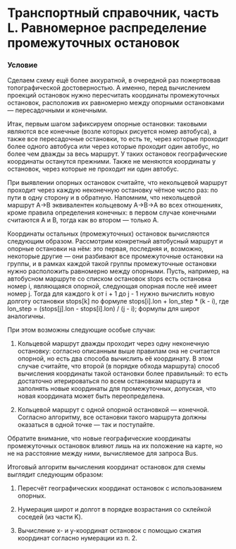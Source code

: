 # Транспортный справочник, часть L. Равномерное распределение промежуточных остановок

### Условие

Сделаем схему ещё более аккуратной, в очередной раз пожертвовав топографической достоверностью. А именно, перед вычислением проекций остановок нужно пересчитать координаты промежуточных остановок, расположив их равномерно между опорными остановками — пересадочными и конечными.

Итак, первым шагом зафиксируем опорные остановки: таковыми являются все конечные (возле которых рисуется номер автобуса), а также все пересадочные остановки, то есть те, через которые проходит более одного автобуса или через которые проходит один автобус, но более чем дважды за весь маршрут. У таких остановок географические координаты останутся прежними. Также не меняются координаты у остановок, через которые не проходит ни один автобус.

При выявлении опорных остановок считайте, что некольцевой маршрут проходит через каждую неконечную остановку чётное число раз: по пути в одну сторону и в обратную. Напомним, что некольцевой маршрут A→B эквивалентен кольцевому A→B→A во всех отношениях, кроме правила определения конечных: в первом случае конечными считаются A и B, тогда как во втором — только A.

Координаты остальных (промежуточных) остановок вычисляются следующим образом. Рассмотрим конкретный автобусный маршрут и опорные остановки на нём: это первая, последняя и, возможно, некоторые другие — они разбивают все промежуточные остановки на группы, и в рамках каждой такой группы промежуточные остановки нужно расположить равномерно между опорными. Пусть, например, на автобусном маршруте со списком остановок stops есть остановка номер i, являющаяся опорной,  следующая опорная после неё имеет номер j. Тогда для каждого k от i + 1 до j - 1 нужно вычислить новую долготу остановки stops[k] по формуле stops[i].lon + lon_step * (k - i), где lon_step = (stops[j].lon - stops[i].lon) / (j - i); формулы для широт аналогичны.

При этом возможны следующие особые случаи:

1. Кольцевой маршрут дважды проходит через одну неконечную остановку: согласно описанным выше правилам она не считается опорной, но есть два способа вычислить её координату. В этом случае считайте, что второй (в порядке обхода маршрута) способ вычисления координаты такой остановки более правильный: то есть достаточно итерироваться по всем остановкам маршрута и заполнять новые координаты для промежуточных, допуская, что новая координата может быть переопределена.

2. Кольцевой маршрут с одной опорной остановкой — конечной. Согласно алгоритму, все остановки такого маршрута должны оказаться в одной точке — так и поступайте.

Обратите внимание, что новые географические координаты промежуточных остановок влияют лишь на их положение на карте, но не на расстояние между ними, вычисляемое для запроса Bus.

Итоговый алгоритм вычисления координат остановок для схемы выглядит следующим образом:

1. Пересчёт географических координат остановок с использованием опорных.

2. Нумерация широт и долгот в порядке возрастания со склейкой соседей (из части K).

3. Вычисление x- и y-координат остановок с помощью сжатия координат согласно нумерации из п. 2.